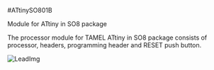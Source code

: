 <!--- PrjInfo ---> <!--- Please remove this line after manually editing --->
<!--- 00a56be08b96043df9e37d6aff7b6990 --->
<!--- Created:20170112-18:22: ---> 
<!--- Author:Mlab: ---> 
<!--- AuthorEmail:mlab@mlab.cz: ---> 
<!--- Tags:imported: ---> 
<!--- Ust:None: ---> 
<!--- Name:ATtinySO801B: --->
#ATtinySO801B 
<!--- LongName --->
Module for ATtiny in SO8 package
<!--- ELongName ---> 

<!--- Lead --->
The processor module for TAMEL ATtiny in SO8 package consists of 
  processor, headers, programming header and RESET push button.
<!--- ELead ---> 

![LeadImg](ATtinySO801B_TOP_Small.jpg) 


​
​
<!--- Description --->
<!--- EDescription --->
<!--- Content --->
<!--- EContent --->
            